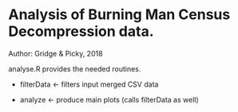 # Analysis of Burning Man Census Decompression data.
Author: Gridge & Picky, 2018

analyse.R provides the needed routines.

   * filterData <- filters input merged CSV data

   * analyze <- produce main plots (calls filterData as well)

